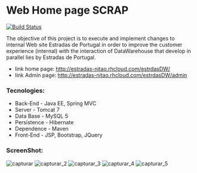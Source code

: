 # Web Home page SCRAP

[![Build Status](https://travis-ci.org/marcionitao/estradasDW.svg?branch=master)](https://travis-ci.org/marcionitao/estradasDW)

The objective of this project is to execute and implement changes to internal Web site Estradas de Portugal in order to improve the customer experience (internal) with the interaction of DataWarehouse that develop in parallel lies by Estradas de Portugal.

- link home page:
http://estradas-nitao.rhcloud.com/estrdasDW/
- link Admin page:
http://estradas-nitao.rhcloud.com/estrdasDW/admin

### Tecnologies:

- Back-End - Java EE, Spring MVC
- Server - Tomcat 7
- Data Base - MySQL 5
- Persistence - Hibernate
- Dependence - Maven
- Front-End - JSP, Bootstrap, JQuery

### ScreenShot:

![capturar](https://cloud.githubusercontent.com/assets/3647246/26784685/3021c87c-49ff-11e7-9069-c4100e2e2d5b.PNG)
![capturar_2](https://cloud.githubusercontent.com/assets/3647246/26784689/3290d166-49ff-11e7-9552-f958668113fd.PNG)
![capturar_3](https://cloud.githubusercontent.com/assets/3647246/26784693/36858c4e-49ff-11e7-86cf-9ba837783e1d.PNG)
![capturar_4](https://cloud.githubusercontent.com/assets/3647246/26784695/3a2732d0-49ff-11e7-9881-4db3c2ac0288.PNG)
![capturar_5](https://cloud.githubusercontent.com/assets/3647246/26784698/3ca0542e-49ff-11e7-849e-7e78971f2b94.PNG)
